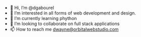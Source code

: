 - 👋 Hi, I’m @dgabourel
- 👀 I’m interested in all forms of web development and design.
- 🌱 I’m currently learning phython
- 💞️ I’m looking to collaborate on full stack applications
- 📫 How to reach me dwayne@orbitalwebstudio.com

<!---
dgabourel/dgabourel is a ✨ special ✨ repository because its `README.md` (this file) appears on your GitHub profile.
You can click the Preview link to take a look at your changes.
--->
